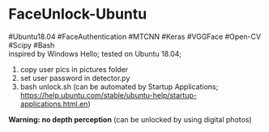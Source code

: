 # FaceUnlock-Ubuntu
#Ubuntu18.04 #FaceAuthentication #MTCNN #Keras #VGGFace #Open-CV #Scipy #Bash
</br>
inspired by Windows Hello; tested on Ubuntu 18.04;
</br>
1. copy user pics in pictures folder
2. set user password in detector.py
3. bash unlock.sh (can be automated by Startup Applications;
https://help.ubuntu.com/stable/ubuntu-help/startup-applications.html.en)

**Warning: no depth perception** (can be unlocked by using digital photos)
